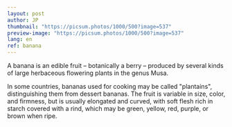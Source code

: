 ```yaml
---
layout: post
author: JP
thumbnail: "https://picsum.photos/1000/500?image=537"
preview-image: "https://picsum.photos/1000/500?image=537"
lang: en
ref: banana
---
```

A banana is an edible fruit – botanically a berry – produced by several kinds
of large herbaceous flowering plants in the genus Musa.

In some countries, bananas used for cooking may be called "plantains",
distinguishing them from dessert bananas. The fruit is variable in size, color,
and firmness, but is usually elongated and curved, with soft flesh rich in
starch covered with a rind, which may be green, yellow, red, purple, or brown
when ripe.
